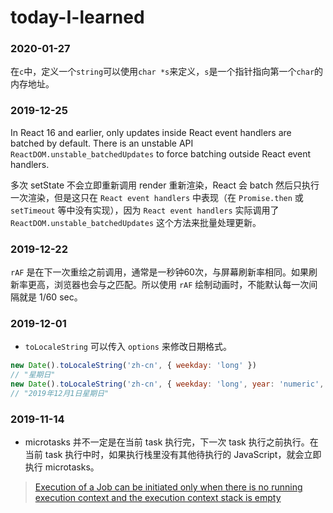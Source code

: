 # today-I-learned

### 2020-01-27
在`c`中，定义一个`string`可以使用`char *s`来定义，`s`是一个指针指向第一个`char`的内存地址。

### 2019-12-25
In React 16 and earlier, only updates inside React event handlers are batched by default. There is an unstable API `ReactDOM.unstable_batchedUpdates` to force batching outside React event handlers.

多次 setState 不会立即重新调用 render 重新渲染，React 会 batch 然后只执行一次渲染，但是这只在 `React event handlers` 中表现（在  `Promise.then` 或 `setTimeout` 等中没有实现），因为 `React event handlers` 实际调用了 `ReactDOM.unstable_batchedUpdates` 这个方法来批量处理更新。

### 2019-12-22
`rAF` 是在下一次重绘之前调用，通常是一秒钟60次，与屏幕刷新率相同。如果刷新率更高，浏览器也会与之匹配。所以使用 `rAF` 绘制动画时，不能默认每一次间隔就是 1/60 sec。

### 2019-12-01
- `toLocaleString` 可以传入 `options` 来修改日期格式。 
```javascript
new Date().toLocaleString('zh-cn', { weekday: 'long' })
// "星期日"
new Date().toLocaleString('zh-cn', { weekday: 'long', year: 'numeric', month: 'long', day: 'numeric' })
// "2019年12月1日星期日"
```

### 2019-11-14
- microtasks 并不一定是在当前 task 执行完，下一次 task 执行之前执行。在当前 task 执行中时，如果执行栈里没有其他待执行的 JavaScript，就会立即执行 microtasks。
> [Execution of a Job can be initiated only when there is no running execution context and the execution context stack is empty](https://www.ecma-international.org/ecma-262/6.0/#sec-jobs-and-job-queues)
